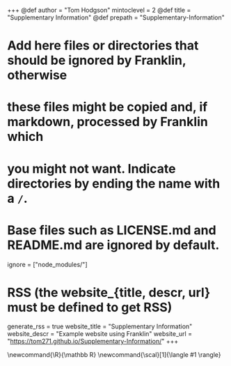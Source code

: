 <!--
Add here global page variables to use throughout your website.
-->
+++
@def author = "Tom Hodgson"
mintoclevel = 2
@def title = "Supplementary Information"
@def prepath = "Supplementary-Information"
# Add here files or directories that should be ignored by Franklin, otherwise
# these files might be copied and, if markdown, processed by Franklin which
# you might not want. Indicate directories by ending the name with a `/`.
# Base files such as LICENSE.md and README.md are ignored by default.
ignore = ["node_modules/"]

# RSS (the website_{title, descr, url} must be defined to get RSS)
generate_rss = true
website_title = "Supplementary Information"
website_descr = "Example website using Franklin"
website_url   = "https://tom271.github.io/Supplementary-Information/"
+++

<!--
Add here global latex commands to use throughout your pages.
-->
\newcommand{\R}{\mathbb R}
\newcommand{\scal}[1]{\langle #1 \rangle}
